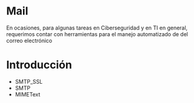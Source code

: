 # Mail
En ocasiones, para algunas tareas en Ciberseguridad y en TI en general, requerimos contar con herramientas para el manejo automatizado de del correo electrónico

# Introducción
- SMTP_SSL
- SMTP
- MIMEText
